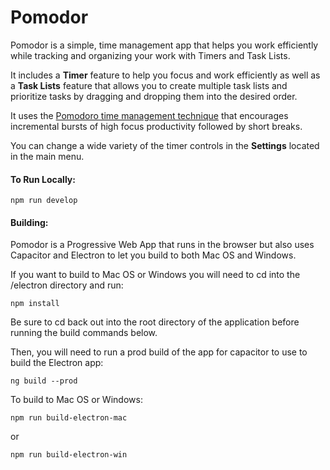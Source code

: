 # Pomodor

Pomodor is a simple, time management app that helps you work efficiently while tracking and organizing your work with Timers and  Task Lists.

It includes a **Timer** feature to help you focus and work efficiently as well as a **Task Lists** feature that allows you to create multiple task lists and prioritize tasks by dragging and dropping them into the desired order. 

It uses the [Pomodoro time management technique](https://en.wikipedia.org/wiki/Pomodoro_Technique "Pomodoro time management technique") that encourages incremental bursts of high focus productivity followed by short breaks.

You can change a wide variety of the timer controls in the **Settings** located in the main menu.

#### To Run Locally:

```npm run develop```

#### Building:

Pomodor is a Progressive Web App that runs in the browser but also uses Capacitor and Electron to let you build to both Mac OS and Windows.

If you want to build to Mac OS or Windows you will need to cd into the /electron directory and run:
 
```npm install```

Be sure to cd back out into the root directory of the application before running the build commands below.

Then, you will need to run a prod build of the app for capacitor to use to build the Electron app:

```ng build --prod```

To build to Mac OS or Windows:

```npm run build-electron-mac```

or

```npm run build-electron-win```
